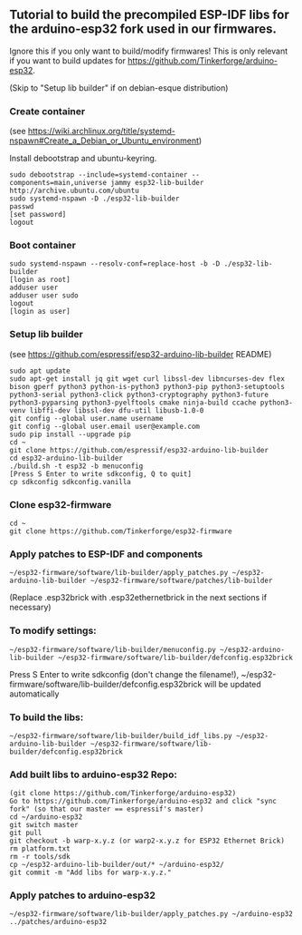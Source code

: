 ## Tutorial to build the precompiled ESP-IDF libs for the arduino-esp32 fork used in our firmwares.

Ignore this if you only want to build/modify firmwares!
This is only relevant if you want to build updates for https://github.com/Tinkerforge/arduino-esp32.

(Skip to "Setup lib builder" if on debian-esque distribution)

### Create container
(see https://wiki.archlinux.org/title/systemd-nspawn#Create_a_Debian_or_Ubuntu_environment)

Install debootstrap and ubuntu-keyring.

    sudo debootstrap --include=systemd-container --components=main,universe jammy esp32-lib-builder http://archive.ubuntu.com/ubuntu
    sudo systemd-nspawn -D ./esp32-lib-builder
    passwd
    [set password]
    logout

### Boot container

    sudo systemd-nspawn --resolv-conf=replace-host -b -D ./esp32-lib-builder
    [login as root]
    adduser user
    adduser user sudo
    logout
    [login as user]

### Setup lib builder
(see https://github.com/espressif/esp32-arduino-lib-builder README)

    sudo apt update
    sudo apt-get install jq git wget curl libssl-dev libncurses-dev flex bison gperf python3 python-is-python3 python3-pip python3-setuptools python3-serial python3-click python3-cryptography python3-future python3-pyparsing python3-pyelftools cmake ninja-build ccache python3-venv libffi-dev libssl-dev dfu-util libusb-1.0-0
    git config --global user.name username
    git config --global user.email user@example.com
    sudo pip install --upgrade pip
    cd ~
    git clone https://github.com/espressif/esp32-arduino-lib-builder
    cd esp32-arduino-lib-builder
    ./build.sh -t esp32 -b menuconfig
    [Press S Enter to write sdkconfig, Q to quit]
    cp sdkconfig sdkconfig.vanilla

### Clone esp32-firmware

    cd ~
    git clone https://github.com/Tinkerforge/esp32-firmware

### Apply patches to ESP-IDF and components

    ~/esp32-firmware/software/lib-builder/apply_patches.py ~/esp32-arduino-lib-builder ~/esp32-firmware/software/patches/lib-builder

(Replace .esp32brick with .esp32ethernetbrick in the next sections if necessary)

### To modify settings:

    ~/esp32-firmware/software/lib-builder/menuconfig.py ~/esp32-arduino-lib-builder ~/esp32-firmware/software/lib-builder/defconfig.esp32brick

Press S Enter to write sdkconfig (don't change the filename!), ~/esp32-firmware/software/lib-builder/defconfig.esp32brick will be updated automatically

### To build the libs:

    ~/esp32-firmware/software/lib-builder/build_idf_libs.py ~/esp32-arduino-lib-builder ~/esp32-firmware/software/lib-builder/defconfig.esp32brick

### Add built libs to arduino-esp32 Repo:

    (git clone https://github.com/Tinkerforge/arduino-esp32)
    Go to https://github.com/Tinkerforge/arduino-esp32 and click "sync fork" (so that our master == espressif's master)
    cd ~/arduino-esp32
    git switch master
    git pull
    git checkout -b warp-x.y.z (or warp2-x.y.z for ESP32 Ethernet Brick)
    rm platform.txt
    rm -r tools/sdk
    cp ~/esp32-arduino-lib-builder/out/* ~/arduino-esp32/
    git commit -m "Add libs for warp-x.y.z."

### Apply patches to arduino-esp32

    ~/esp32-firmware/software/lib-builder/apply_patches.py ~/arduino-esp32 ../patches/arduino-esp32
